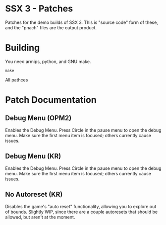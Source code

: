 # SSX 3 - Patches

Patches for the demo builds of SSX 3. This is "source code" form of these, and the "pnach" files are the output product.

# Building

You need armips, python, and GNU make.

```
make
```

All pathces

# Patch Documentation

## Debug Menu (OPM2)

Enables the Debug Menu. Press Circle in the pause menu to open the debug menu. Make sure the first menu item is focused; others currently cause issues.

## Debug Menu (KR)

Enables the Debug Menu. Press Circle in the pause menu to open the debug menu. Make sure the first menu item is focused; others currently cause issues.

## No Autoreset (KR)

Disables the game's "auto reset" functionality, allowing you to explore out of bounds. Slightly WIP, since there are a couple autoresets that should be allowed, but aren't at the moment.

